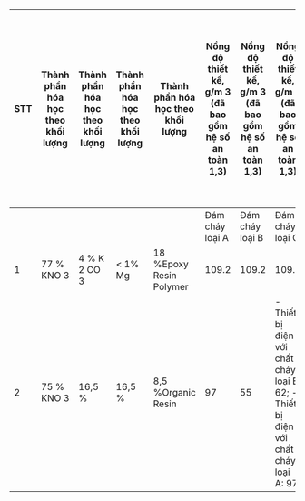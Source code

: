 | STT   | Thành phần hóa học theo khối lượng   | Thành phần hóa học theo khối lượng   | Thành phần hóa học theo khối lượng   | Thành phần hóa học theo khối lượng   | Nồng độ thiết kế, g/m 3 (đã bao gồm hệ số an toàn 1,3)   | Nồng độ thiết kế, g/m 3 (đã bao gồm hệ số an toàn 1,3)   | Nồng độ thiết kế, g/m 3 (đã bao gồm hệ số an toàn 1,3)                              | Nồng độ thiết kế tối đa cho khu vực thường có người, g/m 3 (đã bao gồm hệ số an toàn   |
|-------|--------------------------------------|--------------------------------------|--------------------------------------|--------------------------------------|----------------------------------------------------------|----------------------------------------------------------|-------------------------------------------------------------------------------------|----------------------------------------------------------------------------------------|
|       |                                      |                                      |                                      |                                      | Đám cháy loại A                                          | Đám cháy loại B                                          | Đám cháy loại C                                                                     | 1,3)                                                                                   |
| 1     | 77 % KNO 3                           | 4 % K 2 CO 3                         | < 1% Mg                              | 18 %Epoxy Resin Polymer              | 109.2                                                    | 109.2                                                    | 109.2                                                                               | 109.2                                                                                  |
| 2     | 75 % KNO 3                           | 16,5 %                               | 16,5 %                               | 8,5 %Organic Resin                   | 97                                                       | 55                                                       | - Thiết bị điện với chất cháy loại B: 62; - Thiết bị điện với chất cháy loại A: 97; | 100                                                                                    |
